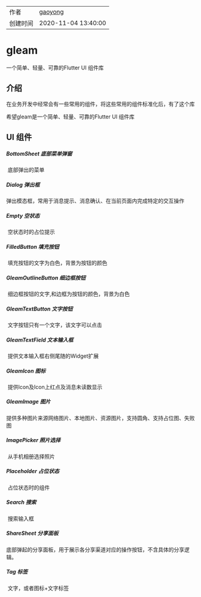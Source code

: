 |      |      |
| ---- | ---- |
|  作者    |  [gaoyong](mailto:gaoyong06@qq.com) |
|  创建时间    | 2020-11-04 13:40:00      |
# gleam

一个简单、轻量、可靠的Flutter UI 组件库

## 介绍

在业务开发中经常会有一些常用的组件，将这些常用的组件标准化后，有了这个库

希望gleam是一个简单、轻量、可靠的Flutter UI 组件库

## UI 组件

##### BottomSheet 底部菜单弹窗

​	底部弹出的菜单

##### Dialog 弹出框

​	弹出模态框，常用于消息提示、消息确认、在当前页面内完成特定的交互操作

##### Empty 空状态

​	空状态时的占位提示

##### FilledButton 填充按钮

​	填充按钮的文字为白色，背景为按钮的颜色

##### GleamOutlineButton 细边框按钮

​	细边框按钮的文字,和边框为按钮的颜色，背景为白色

##### GleamTextButton 文字按钮

​	文字按钮只有一个文字，该文字可以点击

##### GleamTextField 文本输入框

​	提供文本输入框右侧尾随的Widget扩展

##### GleamIcon 图标

​	提供Icon及Icon上红点及消息未读数显示

##### GleamImage 图片

​	提供多种图片来源网络图片、本地图片、资源图片，支持圆角、支持占位图、失败图

##### ImagePicker 照片选择

​	从手机相册选择照片

##### Placeholder 占位状态

​	占位状态时的组件	

##### Search 搜索

​	搜索输入框

##### ShareSheet 分享面板

​	底部弹起的分享面板，用于展示各分享渠道对应的操作按钮，不含具体的分享逻辑。

##### Tag 标签

​	文字，或者图标+文字标签











